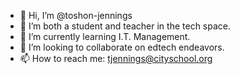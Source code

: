 - 👋 Hi, I’m @toshon-jennings
- 👀 I’m both a student and teacher in the tech space.
- 🌱 I’m currently learning I.T. Management.
- 💞️ I’m looking to collaborate on edtech endeavors.
- 📫 How to reach me: tjennings@cityschool.org

<!---
toshon-jennings/toshon-jennings is a ✨ special ✨ repository because its `README.md` (this file) appears on your GitHub profile.
You can click the Preview link to take a look at your changes.
--->

